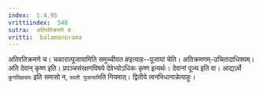 ```yaml
---
index:  1.4.95
vrittiindex:  548
sutra:  अतिरतिक्रमणे च
vritti:  balamanorama 
---
```


अतिरतिक्रमणे च। चकारात्पूजायामिति समुच्चीयत #इत्याह--पूजायां चेति। अतिक्रमणम्-उचितादाधिक्यम्। अति देवान् कृष्ण इति। प्रपञ्चसंरक्षणविषये देवेभ्योऽधिकः कृष्ण इत्यर्थः। देवानां पूज्य इति वा। आद्यऽर्थे `कुगतिप्रादयः` इति समासो न, `स्वती पूजायामि`ति नियमात्। द्वितीये त्वनभिधानान्नेत्याहुः।

